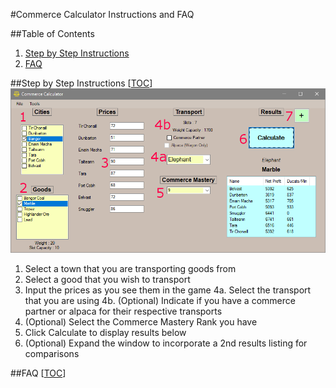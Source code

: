 #Commerce Calculator Instructions and FAQ


##Table of Contents
1. [Step by Step Instructions](#step-by-step-instructions-toc)
2. [FAQ](#faq-toc)


##Step by Step Instructions [[TOC](#table-of-contents)]
![](Images/CommerceCalculatorNumbered.png)	

1. Select a town that you are transporting goods from
2. Select a good that you wish to transport
3. Input the prices as you see them in the game
4a. Select the transport that you are using
4b. (Optional) Indicate if you have a commerce partner or alpaca for their respective transports
5. (Optional) Select the Commerce Mastery Rank you have
6. Click Calculate to display results below
7. (Optional) Expand the window to incorporate a 2nd results listing for comparisons


##FAQ [[TOC](#table-of-contents)] 